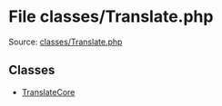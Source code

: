 File classes/Translate.php
=========

Source: [classes/Translate.php](https://github.com/PrestaShop/PrestaShop/blob/1.6.0.8/classes/Translate.php)


Classes
-------

* [TranslateCore](class.TranslateCore.md)

